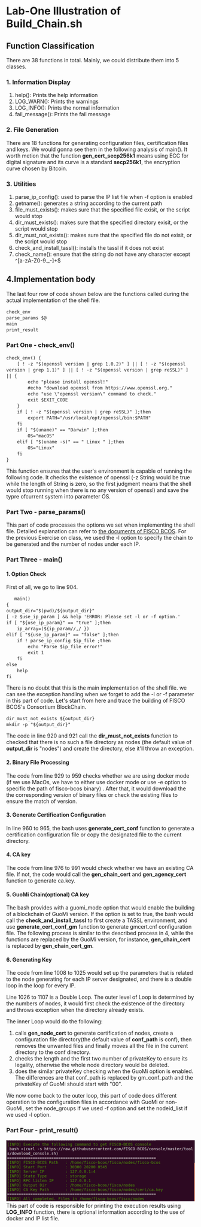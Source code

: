 # Lab-One Illustration of Build_Chain.sh 

## Function Classification
There are 38 functions in total. Mainly, we could distribute them into 5 classes.
### 1. Information Display 
1. help(): Prints the help information 
2. LOG_WARN(): Prints the warnings
3. LOG_INFO(): Prints the normal information
4. fail_message(): Prints the fail message

### 2. File Generation  
There are 18 functions for generating configuration files, certification files and keys. We would gonna see them in the following analysis of main(). It worth metion that the function **gen_cert_secp256k1** means using ECC for digital signature and its curve is a standard **secp256k1**, the encryption curve chosen by Bitcoin.

### 3. Utilities
1. parse\_ip\_config(): used to parse the IP list file when -f option is enabled
2. getname(): generates a string according to the current path
3. file\_must\_exists(): makes sure that the specified file exisit, or the script would stop
4. dir\_must\_exists(): makes sure that the specified directory exisit, or the script would stop
5. dir\_must\_not\_exists(): makes sure that the specified file do not exisit, or the script would stop
6. check\_and_install\_tassl(): installs the tassl if it does not exist
7. check\_name(): ensure that the string do not have any character except ^[a-zA-Z0-9._-]+$

## 4.Implementation body
The last four row of code shown below are the functions called during the actual implementation of the shell file.
```
check_env
parse_params $@
main
print_result
```

### Part One - check_env()
```
check_env() {
    [ ! -z "$(openssl version | grep 1.0.2)" ] || [ ! -z "$(openssl version | grep 1.1)" ] || [ ! -z "$(openssl version | grep reSSL)" ] || {
        echo "please install openssl!"
        #echo "download openssl from https://www.openssl.org."
        echo "use \"openssl version\" command to check."
        exit $EXIT_CODE
    }
    if [ ! -z "$(openssl version | grep reSSL)" ];then
        export PATH="/usr/local/opt/openssl/bin:$PATH"
    fi
    if [ "$(uname)" == "Darwin" ];then
        OS="macOS"
    elif [ "$(uname -s)" == " Linux " ];then
        OS="Linux"
    fi
}

```
This function ensures that the user's environment is capable of running the following code. It checks the existence of openssl (-z String would be true while the length of String is zero, so the first judgment means that the shell would stop running when there is no any version of openssl) and save the typre ofcurrent system into parameter OS.

### Part Two - parse_params()

This part of code processes the options we set when implementing the shell file. Detailed explanation can refer to [the documents of FISCO BCOS][1]. For the previous Exercise on class, we used the -l option to specify the chain to be generated and the number of nodes under each IP.

[1]:https://fisco-bcos-documentation.readthedocs.io/zh_CN/latest/docs/manual/build_chain.html#id4 "the documents of FISCO BCOS"

### Part Three - main()
#### 1. Option Check
First of all, we go to line 904.

```
   main()
{
output_dir="$(pwd)/${output_dir}"
[ -z $use_ip_param ] && help 'ERROR: Please set -l or -f option.'
if [ "${use_ip_param}" == "true" ];then
    ip_array=(${ip_param//,/ })
elif [ "${use_ip_param}" == "false" ];then
    if ! parse_ip_config $ip_file ;then 
        echo "Parse $ip_file error!"
        exit 1
    fi
else 
    help 
fi
```
There is no doubt that this is the main implementation of the shell file. we can see the exception handling when we forget to add the -l or -f parameter in this part of code. Let's start from here and trace the building of FISCO BCOS's Consortium BlockChain.

```
dir_must_not_exists ${output_dir}
mkdir -p "${output_dir}"
```
The code in line 920 and 921 call the **dir\_must\_not\_exists** function to checked that there is no such a file directory as nodes (the default value of **output_dir** is "nodes") and create the directory, else it'll throw an exception.

#### 2. Binary File Processing
The code from line 929 to 959 checks whether we are using docker mode (if we use MacOs, we have to either use docker mode or use -e option to specific the path of fisco-bcos binary) . After that, it would download the the corresponding version of binary files or check the existing files to ensure the match of version.

#### 3. Generate Certification Configuration 
In line 960 to 965, the bash uses **generate\_cert_conf** function to generate a certification configuration file or copy the designated file to the current directory.

#### 4. CA key 
The code from line 976 to 991 would check whether we have an existing CA file. If not, the code would call the **gen_chain_cert** and **gen_agency_cert** function to generate ca.key.

#### 5. GuoMi Chain(optional) CA key
The bash provides with a guomi_mode option that would enable the building of a blockchain of GuoMi version. If the option is set to true, the bash would call the **check_and_install_tassl** to first create a TASSL environment, and use **generate_cert_conf_gm** function to generate gmcert.cnf configuration file. The following process is similar to the described process in 4, while the functions are replaced by the GuoMi version, for instance, **gen_chain_cert** is replaced by **gen_chain_cert_gm**.

#### 6. Generating Key 
The code from line 1008 to 1025 would set up the parameters that is related to the node generating for each IP server designated, and there is a double loop in the loop for every IP. 

Line 1026 to 1107 is a Double Loop. The outer level of Loop is determined by the numbers of nodes, it would first check the existence of the directory and throws exception when the directory already exists. 

The inner Loop would do the following:

1. calls **gen_node_cert** to generate certification of nodes, create a configuration file directory(the default value of **conf_path** is conf), then removes the unwanted files and finally moves all the file in the current directory to the conf directory.
2. checks the length and the first two number of privateKey to ensure its legality, otherwise the whole node directory would be deleted.
3. does the similar privateKey checking when the GuoMi option is enabled. The differences are that conf_path is replaced by gm_conf_path and the privateKey of GuoMi should start with "00".

We now come back to the outer loop, this part of code does different operation to the configuration files in accordance with GuoMi or non-GuoMi, set the node_groups if we used -f option and set the nodeid_list if we used -l option.

### Part Four - print_result()
![](https://github.com/marknash666/FiscoBcos-ExerciseOne/blob/master/image-ExerciseOne/print_result.png?raw=true)
This part of code is responsible for printing the execution results using **LOG_INFO** function, there is optional information according to the use of docker and IP list file.











